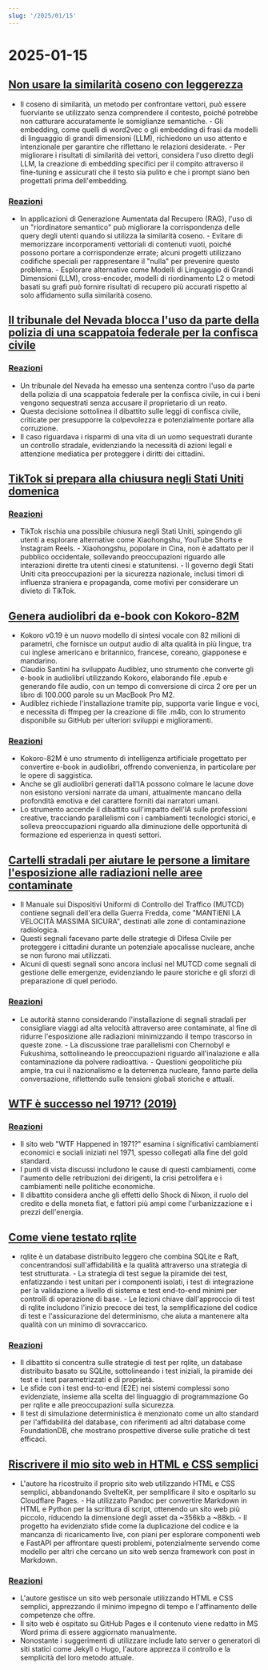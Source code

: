 ```yaml
---
slug: '/2025/01/15'
---
```


# 2025-01-15

## [Non usare la similarità coseno con leggerezza](https://p.migdal.pl/blog/2025/01/dont-use-cosine-similarity/)

- Il coseno di similarità, un metodo per confrontare vettori, può essere fuorviante se utilizzato senza comprendere il contesto, poiché potrebbe non catturare accuratamente le somiglianze semantiche. - Gli embedding, come quelli di word2vec o gli embedding di frasi da modelli di linguaggio di grandi dimensioni (LLM), richiedono un uso attento e intenzionale per garantire che riflettano le relazioni desiderate. - Per migliorare i risultati di similarità dei vettori, considera l'uso diretto degli LLM, la creazione di embedding specifici per il compito attraverso il fine-tuning e assicurati che il testo sia pulito e che i prompt siano ben progettati prima dell'embedding.

### [Reazioni](https://news.ycombinator.com/item?id=42704078)

- In applicazioni di Generazione Aumentata dal Recupero (RAG), l'uso di un "riordinatore semantico" può migliorare la corrispondenza delle query degli utenti quando si utilizza la similarità coseno. - Evitare di memorizzare incorporamenti vettoriali di contenuti vuoti, poiché possono portare a corrispondenze errate; alcuni progetti utilizzano codifiche speciali per rappresentare il "nulla" per prevenire questo problema. - Esplorare alternative come Modelli di Linguaggio di Grandi Dimensioni (LLM), cross-encoder, modelli di riordinamento L2 o metodi basati su grafi può fornire risultati di recupero più accurati rispetto al solo affidamento sulla similarità coseno.

## [Il tribunale del Nevada blocca l'uso da parte della polizia di una scappatoia federale per la confisca civile](https://ij.org/press-release/nevada-court-shuts-down-police-use-of-federal-loophole-for-civil-forfeiture/)

### [Reazioni](https://news.ycombinator.com/item?id=42707573)

- Un tribunale del Nevada ha emesso una sentenza contro l'uso da parte della polizia di una scappatoia federale per la confisca civile, in cui i beni vengono sequestrati senza accusare il proprietario di un reato.
- Questa decisione sottolinea il dibattito sulle leggi di confisca civile, criticate per presupporre la colpevolezza e potenzialmente portare alla corruzione.
- Il caso riguardava i risparmi di una vita di un uomo sequestrati durante un controllo stradale, evidenziando la necessità di azioni legali e attenzione mediatica per proteggere i diritti dei cittadini.

## [TikTok si prepara alla chiusura negli Stati Uniti domenica](https://www.reuters.com/technology/tiktok-preparing-us-shut-off-sunday-information-reports-2025-01-15/)

### [Reazioni](https://news.ycombinator.com/item?id=42710339)

- TikTok rischia una possibile chiusura negli Stati Uniti, spingendo gli utenti a esplorare alternative come Xiaohongshu, YouTube Shorts e Instagram Reels. - Xiaohongshu, popolare in Cina, non è adattato per il pubblico occidentale, sollevando preoccupazioni riguardo alle interazioni dirette tra utenti cinesi e statunitensi. - Il governo degli Stati Uniti cita preoccupazioni per la sicurezza nazionale, inclusi timori di influenza straniera e propaganda, come motivi per considerare un divieto di TikTok.

## [Genera audiolibri da e-book con Kokoro-82M](https://claudio.uk/posts/epub-to-audiobook.html)

- Kokoro v0.19 è un nuovo modello di sintesi vocale con 82 milioni di parametri, che fornisce un output audio di alta qualità in più lingue, tra cui inglese americano e britannico, francese, coreano, giapponese e mandarino.
- Claudio Santini ha sviluppato Audiblez, uno strumento che converte gli e-book in audiolibri utilizzando Kokoro, elaborando file .epub e generando file audio, con un tempo di conversione di circa 2 ore per un libro di 100.000 parole su un MacBook Pro M2.
- Audiblez richiede l'installazione tramite pip, supporta varie lingue e voci, e necessita di ffmpeg per la creazione di file .m4b, con lo strumento disponibile su GitHub per ulteriori sviluppi e miglioramenti.

### [Reazioni](https://news.ycombinator.com/item?id=42708773)

- Kokoro-82M è uno strumento di intelligenza artificiale progettato per convertire e-book in audiolibri, offrendo convenienza, in particolare per le opere di saggistica.
- Anche se gli audiolibri generati dall'IA possono colmare le lacune dove non esistono versioni narrate da umani, attualmente mancano della profondità emotiva e del carattere forniti dai narratori umani.
- Lo strumento accende il dibattito sull'impatto dell'IA sulle professioni creative, tracciando parallelismi con i cambiamenti tecnologici storici, e solleva preoccupazioni riguardo alla diminuzione delle opportunità di formazione ed esperienza in questi settori.

## [Cartelli stradali per aiutare le persone a limitare l'esposizione alle radiazioni nelle aree contaminate](https://www.theautopian.com/if-you-ever-see-this-speed-sign-youre-probably-going-to-die/)

- Il Manuale sui Dispositivi Uniformi di Controllo del Traffico (MUTCD) contiene segnali dell'era della Guerra Fredda, come "MANTIENI LA VELOCITÀ MASSIMA SICURA", destinati alle zone di contaminazione radiologica.
- Questi segnali facevano parte delle strategie di Difesa Civile per proteggere i cittadini durante un potenziale apocalisse nucleare, anche se non furono mai utilizzati.
- Alcuni di questi segnali sono ancora inclusi nel MUTCD come segnali di gestione delle emergenze, evidenziando le paure storiche e gli sforzi di preparazione di quel periodo.

### [Reazioni](https://news.ycombinator.com/item?id=42704491)

- Le autorità stanno considerando l'installazione di segnali stradali per consigliare viaggi ad alta velocità attraverso aree contaminate, al fine di ridurre l'esposizione alle radiazioni minimizzando il tempo trascorso in queste zone. - La discussione trae parallelismi con Chernobyl e Fukushima, sottolineando le preoccupazioni riguardo all'inalazione e alla contaminazione da polvere radioattiva. - Questioni geopolitiche più ampie, tra cui il nazionalismo e la deterrenza nucleare, fanno parte della conversazione, riflettendo sulle tensioni globali storiche e attuali.

## [WTF è successo nel 1971? (2019)](https://wtfhappenedin1971.com/)

### [Reazioni](https://news.ycombinator.com/item?id=42711781)

- Il sito web "WTF Happened in 1971?" esamina i significativi cambiamenti economici e sociali iniziati nel 1971, spesso collegati alla fine del gold standard.
- I punti di vista discussi includono le cause di questi cambiamenti, come l'aumento delle retribuzioni dei dirigenti, la crisi petrolifera e i cambiamenti nelle politiche economiche.
- Il dibattito considera anche gli effetti dello Shock di Nixon, il ruolo del credito e della moneta fiat, e fattori più ampi come l'urbanizzazione e i prezzi dell'energia.

## [Come viene testato rqlite](https://philipotoole.com/how-is-rqlite-tested/)

- rqlite è un database distribuito leggero che combina SQLite e Raft, concentrandosi sull'affidabilità e la qualità attraverso una strategia di test strutturata. - La strategia di test segue la piramide dei test, enfatizzando i test unitari per i componenti isolati, i test di integrazione per la validazione a livello di sistema e test end-to-end minimi per controlli di operazione di base. - Le lezioni chiave dall'approccio di test di rqlite includono l'inizio precoce dei test, la semplificazione del codice di test e l'assicurazione del determinismo, che aiuta a mantenere alta qualità con un minimo di sovraccarico.

### [Reazioni](https://news.ycombinator.com/item?id=42703282)

- Il dibattito si concentra sulle strategie di test per rqlite, un database distribuito basato su SQLite, sottolineando i test iniziali, la piramide dei test e i test parametrizzati e di proprietà.
- Le sfide con i test end-to-end (E2E) nei sistemi complessi sono evidenziate, insieme alla scelta del linguaggio di programmazione Go per rqlite e alle preoccupazioni sulla sicurezza.
- Il test di simulazione deterministica è menzionato come un alto standard per l'affidabilità del database, con riferimenti ad altri database come FoundationDB, che mostrano prospettive diverse sulle pratiche di test efficaci.

## [Riscrivere il mio sito web in HTML e CSS semplici](https://www.vijayp.dev/blog/rewrite-plain-html/)

- L'autore ha ricostruito il proprio sito web utilizzando HTML e CSS semplici, abbandonando SvelteKit, per semplificare il sito e ospitarlo su Cloudflare Pages. - Ha utilizzato Pandoc per convertire Markdown in HTML e Python per la scrittura di script, ottenendo un sito web più piccolo, riducendo la dimensione degli asset da ~356kb a ~88kb. - Il progetto ha evidenziato sfide come la duplicazione del codice e la mancanza di ricaricamento live, con piani per esplorare componenti web e FastAPI per affrontare questi problemi, potenzialmente servendo come modello per altri che cercano un sito web senza framework con post in Markdown.

### [Reazioni](https://news.ycombinator.com/item?id=42705077)

- L'autore gestisce un sito web personale utilizzando HTML e CSS semplici, apprezzando il minimo impegno di tempo e l'affinamento delle competenze che offre.
- Il sito web è ospitato su GitHub Pages e il contenuto viene redatto in MS Word prima di essere aggiornato manualmente.
- Nonostante i suggerimenti di utilizzare include lato server o generatori di siti statici come Jekyll o Hugo, l'autore apprezza il controllo e la semplicità del loro metodo attuale.

<head>
  <meta property="og:title" content="Non usare la similarità coseno con leggerezza" />
  <meta property="og:type" content="website" />
  <meta property="og:image" content="https://og.cho.sh/api/og/?title=Non%20usare%20la%20similarit%C3%A0%20coseno%20con%20leggerezza&subheading=mercoled%C3%AC%2015%20gennaio%202025%3A%20Riassunto%20di%20Hacker%20News" />
</head>

